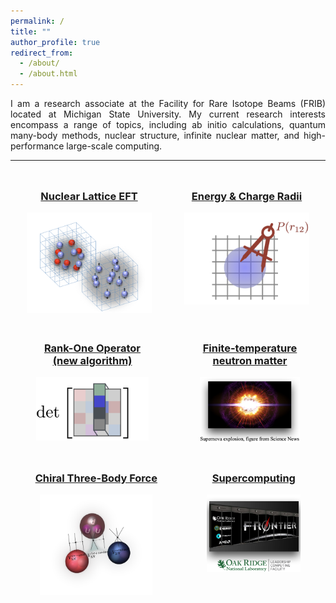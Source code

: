 ```yaml
---
permalink: /
title: ""
author_profile: true
redirect_from: 
  - /about/
  - /about.html
---
```


<!-- <div style="text-align:center;">
<H1>Welcome to Yuanzhuo's web page</H1>
</div> -->
<!-- ------ -->
<div style="text-align:justify;">
I am a research associate at the Facility for Rare Isotope Beams (FRIB) located at Michigan State University. My current research interests encompass a range of topics, including ab initio calculations, quantum many-body methods, nuclear structure, infinite nuclear matter, and high-performance large-scale computing.
</div>

------
<style>
    .container {
        display: flex;
        flex-wrap: wrap;
        justify-content: central;
    }
    .column {
        flex-basis: calc(33.33% - 20px);
        margin: 10px;
        text-align: central;
    }
    .column img {
        max-width: 100%;
        height: auto;
    }
</style>

<div class="container">
    <div class="column">
        <a href="/research#work-1">
        <div style="text-align:center;">
        <h3>Nuclear Lattice EFT</h3>
        <img src="/files/work-logo-1.png" alt="Nuclear Lattice EFT" width="200" >
        </div>
        </a>
    </div>
    <div class="column">
        <a href="/research#work-2">
        <div style="text-align:center;">
        <h3>Energy & Charge Radii</h3>
        <img src="/files/work-logo-2.png" alt="Nuclear Lattice EFT" width="200">
        </div>
        </a>
    </div>
    <div class="column">
        <a href="/research#work-3">
        <div style="text-align:center;">
        <h3>Rank-One Operator<br>  (new algorithm)</h3>
        <img src="/files/work-logo-3.png" alt="Nuclear Lattice EFT" width="180">
        </div>
        </a>
    </div>
    <div class="column">
        <a href="/research#work-4">
        <div style="text-align:center;">
        <h3>Finite-temperature<br>neutron matter</h3>
        <img src="/files/work-logo-4.png" alt="Nuclear Lattice EFT" width="160">
        </div>
         </a>
    </div>
    <div class="column">
     <a href="/research#work-5">
        <div style="text-align:center;">
        <h3>Chiral Three-Body Force</h3>
        <img src="/files/work-logo-5.png" alt="Nuclear Lattice EFT" width="180">
        </div>
        </a>
    </div>
    <div class="column">
     <a href="/research#work-6">
        <div style="text-align:center;">
        <h3>Supercomputing</h3>
        <img src="/files/work-logo-6.png" alt="Nuclear Lattice EFT" width="150">
        </div>
        </a>
    </div>
</div>